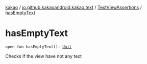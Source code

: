 [kakao](../../index.md) / [io.github.kakaoandroid.kakao.text](../index.md) / [TextViewAssertions](index.md) / [hasEmptyText](./has-empty-text.md)

# hasEmptyText

`open fun hasEmptyText(): `[`Unit`](https://kotlinlang.org/api/latest/jvm/stdlib/kotlin/-unit/index.html)

Checks if the view have not any text

